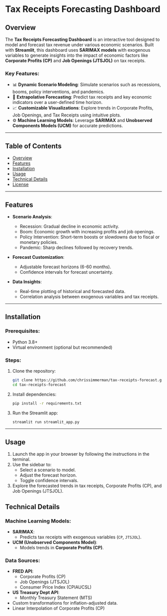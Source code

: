 
# Tax Receipts Forecasting Dashboard

## **Overview**
The **Tax Receipts Forecasting Dashboard** is an interactive tool designed to model and forecast tax revenue under various economic scenarios. Built with **Streamlit**, this dashboard uses **SARIMAX models** with exogenous variables to generate insights into the impact of economic factors like **Corporate Profits (CP)** and **Job Openings (JTSJOL)** on tax receipts.

### Key Features:
- 📊 **Dynamic Scenario Modeling**: Simulate scenarios such as recessions, booms, policy interventions, and pandemics.
- 🔮 **Extrapolative Forecasting**: Predict tax receipts and key economic indicators over a user-defined time horizon.
- 📈 **Customizable Visualizations**: Explore trends in Corporate Profits, Job Openings, and Tax Receipts using intuitive plots.
- ⚙️ **Machine Learning Models**: Leverage **SARIMAX** and **Unobserved Components Models (UCM)** for accurate predictions.

---

## **Table of Contents**
- [Overview](#overview)
- [Features](#features)
- [Installation](#installation)
- [Usage](#usage)
- [Technical Details](#technical-details)
- [License](#license)

---

## **Features**
- **Scenario Analysis**:
  - Recession: Gradual decline in economic activity.
  - Boom: Economic growth with increasing profits and job openings.
  - Policy Intervention: Short-term boosts or slowdowns due to fiscal or monetary policies.
  - Pandemic: Sharp declines followed by recovery trends.

- **Forecast Customization**:
  - Adjustable forecast horizons (6-60 months).
  - Confidence intervals for forecast uncertainty.

- **Data Insights**:
  - Real-time plotting of historical and forecasted data.
  - Correlation analysis between exogenous variables and tax receipts.

---

## **Installation**
### Prerequisites:
- Python 3.8+
- Virtual environment (optional but recommended)

### Steps:
1. Clone the repository:
   ```bash
   git clone https://github.com/chrissimmerman/tax-receipts-forecast.git
   cd tax-receipts-forecast
   ```

2. Install dependencies:
   ```bash
   pip install -r requirements.txt
   ```

3. Run the Streamlit app:
   ```bash
   streamlit run streamlit_app.py
   ```

---

## **Usage**
1. Launch the app in your browser by following the instructions in the terminal.
2. Use the sidebar to:
   - Select a scenario to model.
   - Adjust the forecast horizon.
   - Toggle confidence intervals.
3. Explore the forecasted trends in tax receipts, Corporate Profits (CP), and Job Openings (JTSJOL).

## **Technical Details**
### Machine Learning Models:
- **SARIMAX**:
  - Predicts tax receipts with exogenous variables (`CP`, `JTSJOL`).
- **UCM (Unobserved Components Model)**:
  - Models trends in **Corporate Profits (CP)**.

### Data Sources:
- **FRED API**:
  - Corporate Profits (CP)
  - Job Openings (JTSJOL)
  - Consumer Price Index (CPIAUCSL)
- **US Treasury Dept API**:
  - Monthly Treasury Statement (MTS)
- Custom transformations for inflation-adjusted data.
- Linear Interpolation of Corporate Profits (CP)
